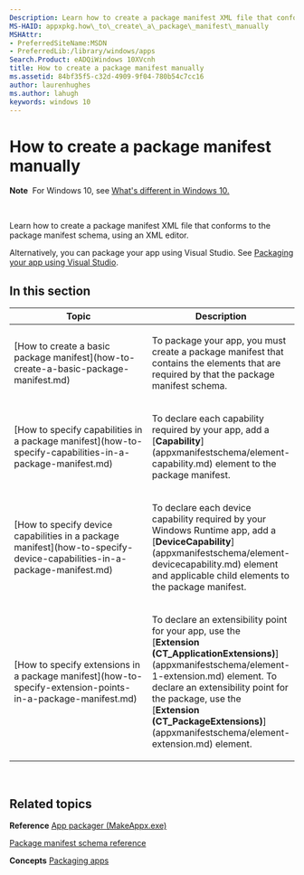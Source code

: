 ```yaml
---
Description: Learn how to create a package manifest XML file that conforms to the package manifest schema, using an XML editor.
MS-HAID: appxpkg.how\_to\_create\_a\_package\_manifest\_manually
MSHAttr:
- PreferredSiteName:MSDN
- PreferredLib:/library/windows/apps
Search.Product: eADQiWindows 10XVcnh
title: How to create a package manifest manually
ms.assetid: 84bf35f5-c32d-4909-9f04-780b54c7cc16
author: laurenhughes
ms.author: lahugh
keywords: windows 10
---
```


# How to create a package manifest manually


**Note**  For Windows 10, see [What's different in Windows 10.](uapmanifestschema/what-s-changed-in-windows-10.md)

 

Learn how to create a package manifest XML file that conforms to the package manifest schema, using an XML editor.

Alternatively, you can package your app using Visual Studio. See [Packaging your app using Visual Studio](https://msdn.microsoft.com/windows/uwp/packaging/index).

## In this section


<table>
<colgroup>
<col width="50%" />
<col width="50%" />
</colgroup>
<thead>
<tr class="header">
<th>Topic</th>
<th>Description</th>
</tr>
</thead>
<tbody>
<tr class="odd">
<td><p>[How to create a basic package manifest](how-to-create-a-basic-package-manifest.md)</p></td>
<td><p>To package your app, you must create a package manifest that contains the elements that are required by that the package manifest schema.</p></td>
</tr>
<tr class="even">
<td><p>[How to specify capabilities in a package manifest](how-to-specify-capabilities-in-a-package-manifest.md)</p></td>
<td><p>To declare each capability required by your app, add a [<strong>Capability</strong>](appxmanifestschema/element-capability.md) element to the package manifest.</p></td>
</tr>
<tr class="odd">
<td><p>[How to specify device capabilities in a package manifest](how-to-specify-device-capabilities-in-a-package-manifest.md)</p></td>
<td><p>To declare each device capability required by your Windows Runtime app, add a [<strong>DeviceCapability</strong>](appxmanifestschema/element-devicecapability.md) element and applicable child elements to the package manifest.</p></td>
</tr>
<tr class="even">
<td><p>[How to specify extensions in a package manifest](how-to-specify-extension-points-in-a-package-manifest.md)</p></td>
<td><p>To declare an extensibility point for your app, use the [<strong>Extension (CT_ApplicationExtensions)</strong>](appxmanifestschema/element-1-extension.md) element. To declare an extensibility point for the package, use the [<strong>Extension (CT_PackageExtensions)</strong>](appxmanifestschema/element-extension.md) element.</p></td>
</tr>
</tbody>
</table>

 

## Related topics


**Reference**
[App packager (MakeAppx.exe)](https://msdn.microsoft.com/library/windows/desktop/hh446767)

[Package manifest schema reference](appxmanifestschema/schema-root.md)

**Concepts**
[Packaging apps](https://msdn.microsoft.com/windows/uwp/packaging/index)

 

 



